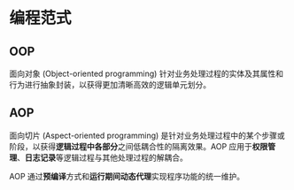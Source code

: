# 编程范式

## OOP

面向对象 (Object-oriented programming) 针对业务处理过程的实体及其属性和行为进行抽象封装，以获得更加清晰高效的逻辑单元划分。

## AOP

面向切片 (Aspect-oriented programming) 是针对业务处理过程中的某个步骤或阶段，以获得**逻辑过程中各部分**之间低耦合性的隔离效果。AOP 应用于**权限管理**、**日志记录**等逻辑过程与其他处理过程的解耦合。

AOP 通过**预编译**方式和**运行期间动态代理**实现程序功能的统一维护。